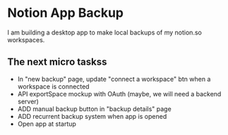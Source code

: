 # Notion App Backup

I am building a desktop app to make local backups of my notion.so workspaces.

## The next micro taskss

- In "new backup" page, update "connect a workspace" btn when a workspace is connected
- API exportSpace mockup with OAuth (maybe, we will need a backend server)
- ADD manual backup button in "backup details" page
- ADD recurrent backup system when app is opened
- Open app at startup